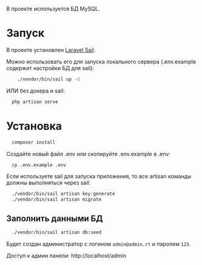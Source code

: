 В проекте используется БД MySQL.

# Запуск

В проекте установлен [Laravel Sail](https://laravel.com/docs/11.x/sail).

Можно использовать его для запуска локального сервера (.env.example содержит настройки БД для sail):

```bash
    ./vendor/bin/sail up -d
```

ИЛИ без докера и sail:

```bash
  php artisan serve
```

# Установка

```bash
  composer install
```
Создайте новый файл .env или скопируйте .env.example в .env:

```bash
  cp .env.example .env
```

Если используете sail для запуска приложения, то все artisan команды должны выполняться через sail:

```bash
  ./vendor/bin/sail artisan key:generate
  ./vendor/bin/sail artisan migrate
```

## Заполнить данными БД

```bash
  ./vendor/bin/sail artisan db:seed
```  

Будет создан администратор с логином `admin@admin.rt` и паролем `123`.

Доступ к админ панели: http://localhost/admin
